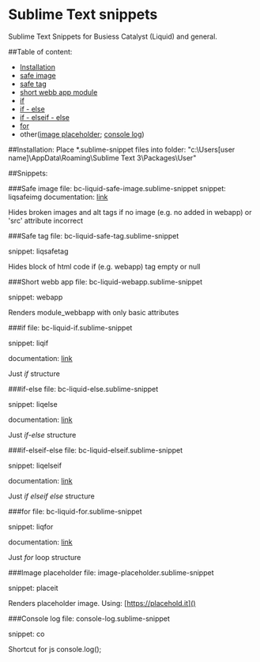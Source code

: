 # Sublime Text snippets
Sublime Text Snippets for Busiess Catalyst (Liquid) and general.

##Table of content:
- [Installation](https://github.com/wwitekk/sublime-text-snippets#installation)
- [safe image](https://github.com/wwitekk/sublime-text-snippets#safe-image)
- [safe tag](https://github.com/wwitekk/sublime-text-snippets#safe-tag)
- [short webb app module](https://github.com/wwitekk/sublime-text-snippets#short-webb-app)
- [if](https://github.com/wwitekk/sublime-text-snippets#if)
- [if - else](https://github.com/wwitekk/sublime-text-snippets#if-else)
- [if - elseif - else](https://github.com/wwitekk/sublime-text-snippets#if-elseif-else)
- [for](https://github.com/wwitekk/sublime-text-snippets#for)
- other([image placeholder](https://github.com/wwitekk/sublime-text-snippets#image-placeholder); 
 [console log](https://github.com/wwitekk/sublime-text-snippets#console-log))

##Installation:
Place *.sublime-snippet files into folder: "c:\Users\[user name]\AppData\Roaming\Sublime Text 3\Packages\User\" 

##Snippets:

###Safe image
file: bc-liquid-safe-image.sublime-snippet
snippet: liqsafeimg
documentation: [link](http://docs.businesscatalyst.com/dev-assets/reference#!/module-reference/web-apps/index.html)

Hides broken images and alt tags if no image (e.g. no added in webapp) or 'src' attribute incorrect 

###Safe tag
file: bc-liquid-safe-tag.sublime-snippet

snippet: liqsafetag

Hides block of html code if (e.g. webapp) tag empty or null

###Short webb app
file: bc-liquid-webapp.sublime-snippet

snippet: webapp

Renders module_webbapp with only basic attributes

###if
file: bc-liquid-if.sublime-snippet

snippet: liqif

documentation: [link](http://docs.businesscatalyst.com/dev-assets/reference#!/liquid-reference/reference/logic-tags.html!if)

Just *if* structure

###if-else
file: bc-liquid-else.sublime-snippet

snippet: liqelse

documentation: [link](http://docs.businesscatalyst.com/dev-assets/reference#!/liquid-reference/reference/logic-tags.html!if-else)

Just *if-else* structure

###if-elseif-else
file: bc-liquid-elseif.sublime-snippet

snippet: liqelseif

documentation: [link](http://docs.businesscatalyst.com/dev-assets/reference#!/liquid-reference/reference/logic-tags.html!if-else)

Just *if elseif else* structure

###for
file: bc-liquid-for.sublime-snippet

snippet: liqfor

documentation: [link](http://docs.businesscatalyst.com/dev-assets/reference#!/liquid-reference/reference/logic-tags.html!for)

Just *for* loop structure



###Image placeholder
file: image-placeholder.sublime-snippet

snippet: placeit

Renders placeholder image. Using: [https://placehold.it]()

###Console log
file: console-log.sublime-snippet

snippet: co

Shortcut for js console.log();
